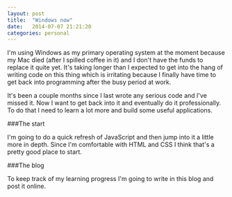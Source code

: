 ```yaml
---
layout: post
title:  "Windows now"
date:   2014-07-07 21:21:20
categories: personal
---
```


I'm using Windows as my primary operating system at the moment because my Mac died (after I spilled coffee in it) and I don't have the funds to replace it quite yet. It's taking longer than I expected to get into the hang of writing code on this thing which is irritating because I finally have time to get back into programming after the busy period at work.

It's been a couple months since I last wrote any serious code and I've missed it. Now I want to get back into it and eventually do it professionally. To do that I need to learn a lot more and build some useful applications.

###The start

I'm going to do a quick refresh of JavaScript and then jump into it a little more in depth. Since I'm comfortable with HTML and CSS I think that's a pretty good place to start. 

###The blog

To keep track of my learning progress I'm going to write in this blog and post it online.

